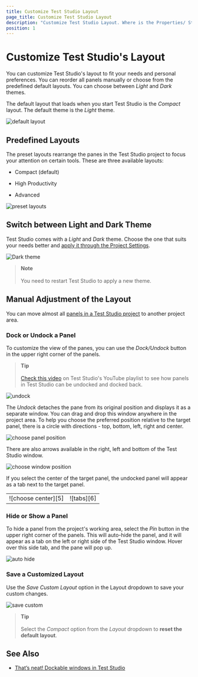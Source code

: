 ```yaml
---
title: Customize Test Studio Layout
page_title: Customize Test Studio Layout
description: "Customize Test Studio Layout. Where is the Properties/ Step Builder/ Elements explorer/ Project Explorer panel in Test Studio. Switch to Dark theme in Test Studio. Switch to light theme in Test Studio"
position: 1
---
```

# Customize Test Studio's Layout

You can customize Test Studio's layout to fit your needs and personal preferences. You can reorder all panels manually or choose from the predefined default layouts. You can choose between _Light_ and _Dark_ themes.

The default layout that loads when you start Test Studio is the _Compact_ layout. The default theme is the _Light_ theme.

![default layout][1]

## Predefined Layouts

The preset layouts rearrange the panes in the Test Studio project to focus your attention on certain tools. These are three available layouts:

* Compact (default)

* High Productivity

* Advanced

![preset layouts][2]

## Switch between Light and Dark Theme

Test Studio comes with a _Light_ and _Dark_ theme. Choose the one that suits your needs better and <a href="/features/project-settings/theme" target="_blank">apply it through the Project Settings</a>.

![Dark theme](/img/features/project-settings/theme/fig6.png)

> __Note__
><br>
><br>
> You need to restart Test Studio to apply a new theme.

## Manual Adjustment of the Layout

You can move almost all <a href="/getting-started/first-project#test-studio-project-layout" target="_blank">panels in a Test Studio project</a> to another project area.

### Dock or Undock a Panel

To customize the view of the panes, you can use the _Dock/Undock_ button in the upper right corner of the panels.

> __Tip__
><br>
><br>
> <a href="https://www.telerik.com/videos/teststudio/that-s-neat!-dockable-windows-in-test-studio">Check this video</a> on Test Studio's YouTube playlist to see how panels in Test Studio can be undocked and docked back.

![undock][3]

The _Undock_ detaches the pane from its original position and displays it as a separate window. You can drag and drop this window anywhere in the project area. To help you choose the preferred position relative to the target panel, there is a circle with directions - top, bottom, left, right and center.

![choose panel position][4]

There are also arrows available in the right, left and bottom of the Test Studio window.

![choose window position][4a]

If you select the center of the target panel, the undocked panel will appear as a tab next to the target panel.

<table id=no-table>
	<tr>
		<td>![choose center][5]</td>
		<td>![tabs][6]</td>
	</tr>
<table>

### Hide or Show a Panel

To hide a panel from the project's working area, select the _Pin_ button in the upper right corner of the panels. This will auto-hide the panel, and it will appear as a tab on the left or right side of the Test Studio window. Hover over this side tab, and the pane will pop up.

![auto hide][8]

### Save a Customized Layout

Use the _Save Custom Layout_ option in the Layout dropdown to save your custom changes.

![save custom][9]

> __Tip__
><br>
><br>
> Select the _Compact_ option from the _Layout_ dropdown to __reset the default layout__.

## See Also

- <a href="https://www.telerik.com/videos/teststudio/that-s-neat!-dockable-windows-in-test-studio">That’s neat! Dockable windows in Test Studio</q>

[1]: /img/automated-tests/customize-project/custom-layout/fig1.png
[2]: /img/automated-tests/customize-project/custom-layout/fig2.png
[3]: /img/automated-tests/customize-project/custom-layout/fig3.png
[4]: /img/automated-tests/customize-project/custom-layout/fig4.png
[4a]: /img/automated-tests/customize-project/custom-layout/fig4a.png
[5]: /img/automated-tests/customize-project/custom-layout/fig5.png
[6]: /img/automated-tests/customize-project/custom-layout/fig6.png
[7]: /img/automated-tests/customize-project/custom-layout/fig7.png
[8]: /img/automated-tests/customize-project/custom-layout/fig8.png
[9]: /img/automated-tests/customize-project/custom-layout/fig9.png